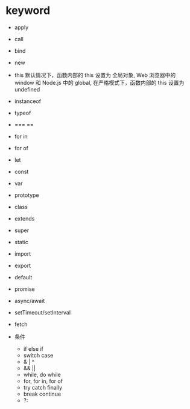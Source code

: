 # keyword

- apply
- call
- bind
- new
- this 默认情况下，函数内部的 this 设置为 全局对象, Web 浏览器中的 window 和 Node.js 中的 global, 在严格模式下，函数内部的 this 设置为 undefined
- instanceof
- typeof
- === ==
- for in
- for of
- let
- const
- var
- prototype
- class
- extends
- super
- static
- import
- export
- default
- promise
- async/await
- setTimeout/setInterval
- fetch

- 条件
  - if else if
  - switch case
  - & | ^
  - && ||
  - while, do while
  - for, for in, for of
  - try catch finally
  - break continue
  - ?:
